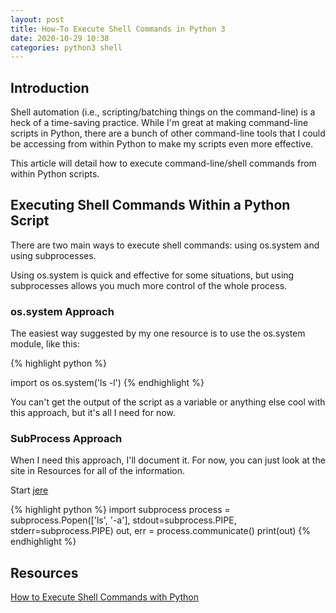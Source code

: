 ```yaml
---
layout: post
title: How-To Execute Shell Commands in Python 3
date: 2020-10-29 10:38
categories: python3 shell
---
```


## Introduction ##

Shell automation (i.e., scripting/batching things on the command-line) is a heck of a time-saving practice.
While I'm great at making command-line scripts in Python, there are a bunch of other command-line tools
that I could be accessing from within Python to make my scripts even more effective. 

This article will detail how to execute command-line/shell commands from within Python scripts.

## Executing Shell Commands Within a Python Script ##

There are two main ways to execute shell commands: using os.system and using subprocesses.

Using os.system is quick and effective for some situations, but using subprocesses allows you much more control of the whole process.

### os.system Approach ###

The easiest way suggested by my one resource is to use the os.system module, like this:

{% highlight python %}

import os
os.system('ls -l')
{% endhighlight %}

You can't get the output of the script as a variable or anything else cool with this approach, but it's all I need for now.

### SubProcess Approach ###

When I need this approach, I'll document it. For now, you can just look at the site in Resources for all of the information.

Start [jere](https://stackoverflow.com/questions/6657690/python-getoutput-equivalent-in-subprocess)

{% highlight python %}
import subprocess
process = subprocess.Popen(['ls', '-a'], stdout=subprocess.PIPE, stderr=subprocess.PIPE)
out, err = process.communicate()
print(out)
{% endhighlight %}
## Resources ##

[How to Execute Shell Commands with Python](https://janakiev.com/blog/python-shell-commands/)